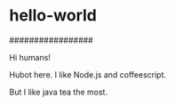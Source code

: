 # hello-world
#################

Hi humans!

Hubot here.  I like Node.js and coffeescript.  

But I like java tea the most.
